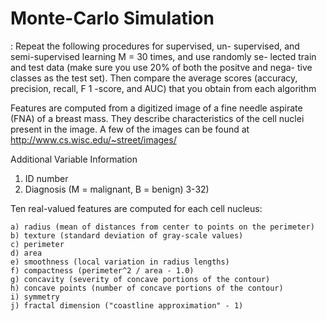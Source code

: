 # Monte-Carlo Simulation
: Repeat the following procedures for supervised, un-
supervised, and semi-supervised learning
M
= 30 times, and use randomly se-
lected train and test data (make sure you use 20% of both the positve and nega-
tive classes as the test set). Then compare the
average
scores (accuracy, precision,
recall,
F
1
-score, and AUC) that you obtain from each algorithm


Features are computed from a digitized image of a fine needle aspirate (FNA) of a breast mass.  They describe characteristics of the cell nuclei present in the image. A few of the images can be found at http://www.cs.wisc.edu/~street/images/

Additional Variable Information
1) ID number
2) Diagnosis (M = malignant, B = benign)
3-32)

Ten real-valued features are computed for each cell nucleus:

	a) radius (mean of distances from center to points on the perimeter)
	b) texture (standard deviation of gray-scale values)
	c) perimeter
	d) area
	e) smoothness (local variation in radius lengths)
	f) compactness (perimeter^2 / area - 1.0)
	g) concavity (severity of concave portions of the contour)
	h) concave points (number of concave portions of the contour)
	i) symmetry 
	j) fractal dimension ("coastline approximation" - 1)